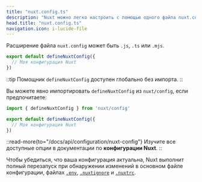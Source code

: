 ```yaml
---
title: "nuxt.config.ts"
description: "Nuxt можно легко настроить с помощью одного файла nuxt.config."
head.title: "nuxt.config.ts"
navigation.icon: i-lucide-file
---
```


Расширение файла `nuxt.config` может быть `.js`, `.ts` или `.mjs`.

```ts twoslash [nuxt.config.ts]
export default defineNuxtConfig({
  // Моя конфигурация Nuxt
})
```

::tip
Помощник `defineNuxtConfig` доступен глобально без импорта.
::

Вы можете явно импортировать `defineNuxtConfig` из `nuxt/config`, если предпочитаете:

```ts twoslash [nuxt.config.ts]
import { defineNuxtConfig } from 'nuxt/config'

export default defineNuxtConfig({
  // Моя конфигурация Nuxt
})
```

::read-more{to="/docs/api/configuration/nuxt-config"}
Изучите все доступные опции в документации по **конфигурации Nuxt**.
::

Чтобы убедиться, что ваша конфигурация актуальна, Nuxt выполнит полный перезапуск при обнаружении изменений в основном файле конфигурации, файлах [`.env`](/docs/guide/directory-structure/env), [`.nuxtignore`](/docs/guide/directory-structure/nuxtignore) и [`.nuxtrc`](/docs/guide/directory-structure/nuxtrc).